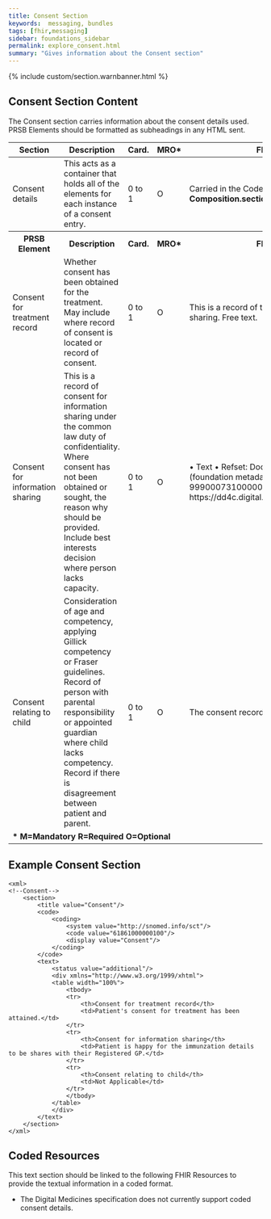 ```yaml
---
title: Consent Section
keywords:  messaging, bundles
tags: [fhir,messaging]
sidebar: foundations_sidebar
permalink: explore_consent.html
summary: "Gives information about the Consent section"
---
```


{% include custom/section.warnbanner.html %}

## Consent Section Content ##
The Consent section carries information about the consent details used. PRSB Elements should be formatted as subheadings in any HTML sent.


<table style="width:100%;max-width: 100%;">
	<thead>
		<tr>
			<th width="15%">Section</th>
			<th width="35%">Description</th>
			<th width="5%">Card.</th>
			<th width="5%">MRO*</th>
			<th width="40%">FHIR Target and Guidance</th>
		</tr>
	</thead>
 <tbody>
  <tr>
   <td>Consent details</td>
   <td>This acts as a container that holds all of the elements for each instance of a consent entry.</td>
   <td>0 to 1</td>
   <td>O</td>
	<td>Carried in the CodeableConcept of <b>Composition.section.code</b> FHIR element.</td>
  </tr>
		<tr>
			<th>PRSB Element</th>
			<th>Description</th>
			<th>Card.</th>
			<th>MRO*</th>
			<th>FHIR Target and Guidance</th>		
		</tr>
  <tr>
   <td>Consent for treatment record</td>
   <td>Whether consent has been obtained for the treatment. May include where record of consent is located or record of consent.</td>
   <td>0 to 1</td>
   <td>O</td>
   <td>This is a record of the person's consent to information sharing. Free text.</td>
  </tr>
  <tr>
   <td>Consent for information sharing</td>
   <td>This is a record of consent for information sharing under the common law duty of confidentiality. Where consent has not been obtained or sought, the reason why should be provided. Include best interests decision where person lacks capacity.</td>
   <td>0 to 1</td>
   <td>O</td>
   <td>• Text
   • Refset: Document consent simple reference set (foundation metadata concept) Refset Id : 999000731000000109  https://dd4c.digital.nhs.uk/dd4c/publishedmetadatas/intid/66.</td>
  </tr>
  <tr>
   <td>Consent relating to child</td>
   <td>Consideration of age and competency, applying Gillick competency or Fraser guidelines. Record of person with parental responsibility or appointed guardian where child lacks competency. Record if there is disagreement between patient and parent.</td>
   <td>0 to 1</td>
   <td>O</td>
   <td>The consent record relating to a child. Free text.</td>
  </tr>
		<tr>
		<td colspan="5"><b>* M=Mandatory R=Required O=Optional</b></td>
		</tr>
 </tbody>
</table>


## Example Consent Section ##

```
<xml>
<!--Consent-->
	<section>
		<title value="Consent"/>
		<code>
			<coding>
				<system value="http://snomed.info/sct"/>
				<code value="61861000000100"/>
				<display value="Consent"/>
			</coding>
		</code>
		<text>
			<status value="additional"/>
			<div xmlns="http://www.w3.org/1999/xhtml">
			<table width="100%">
				<tbody>
				<tr>
					<th>Consent for treatment record</th>
					<td>Patient's consent for treatment has been attained.</td>
				</tr>
				<tr>
					<th>Consent for information sharing</th>
					<td>Patient is happy for the immunzation details to be shares with their Registered GP.</td>
				</tr>
				<tr>
					<th>Consent relating to child</th>
					<td>Not Applicable</td>
				</tr>
				</tbody>
			</table>
			</div>
		</text>
	</section>
</xml>
```

## Coded Resources ##

This text section should be linked to the following FHIR Resources to provide the textual information in a coded format.

- The Digital Medicines specification does not currently support coded consent details.